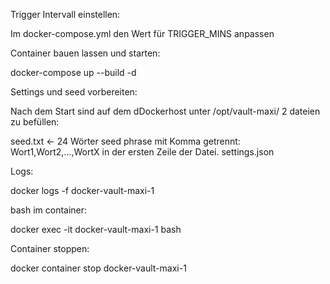 Trigger Intervall einstellen:

Im docker-compose.yml den Wert für TRIGGER_MINS anpassen

Container bauen lassen und starten:

   docker-compose up --build -d

Settings und seed vorbereiten:

Nach dem Start sind auf dem dDockerhost unter /opt/vault-maxi/ 2 dateien zu befüllen:

seed.txt          <- 24 Wörter seed phrase mit Komma getrennt: Wort1,Wort2,...,WortX in der ersten Zeile der Datei.
settings.json

Logs:

   docker logs -f docker-vault-maxi-1

bash im container:

   docker exec -it docker-vault-maxi-1 bash

Container stoppen:

   docker container stop docker-vault-maxi-1
